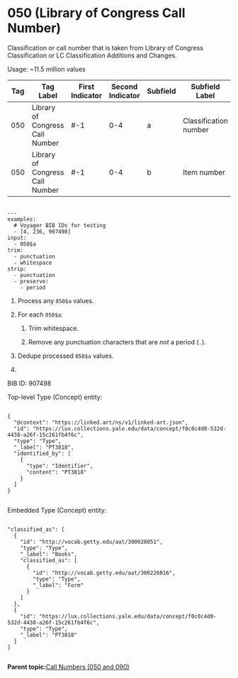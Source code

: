 # 050 \(Library of Congress Call Number\)

Classification or call number that is taken from Library of Congress Classification or LC Classification Additions and Changes.

Usage: ~11.5 million values

|Tag|Tag Label|First Indicator|Second Indicator|Subfield|Subfield Label|Repeatable|
|---|---------|---------------|----------------|--------|--------------|----------|
|050|Library of Congress Call Number|\#-1|0-4|a|Classification number|T|
|050|Library of Congress Call Number|\#-1|0-4|b|Item number|F|

```

---
examples:
  # Voyager BIB IDs for testing
  - [4, 236, 907498]
input:
  - 050$a
trim:
  - punctuation
  - whitespace
strip:
  - punctuation
  - preserve:
    - period

```

1.  Process any `050$a` values.

2.  For each `050$a`:

    1.  Trim whitespace.

    2.  Remove any punctuation characters that are *not* a period \(`.`\).

3.  Dedupe processed `050$a` values.

4.  
BIB ID: 907498

Top-level Type \(Concept\) entity:

```

{
  "@context": "https://linked.art/ns/v1/linked-art.json",
  "id": "https://lux.collections.yale.edu/data/concept/f0c0c4d0-532d-4438-a26f-15c261fb4f6c",
  "type": "Type",
  "_label": "PT3818",
  "identified_by": [
    {
      "type": "Identifier",
      "content": "PT3818"
    }
  ]
}                
        
```

Embedded Type \(Concept\) entity:

```

"classified_as": [
  {
    "id": "http://vocab.getty.edu/aat/300028051",
    "type": "Type",
    "_label": "Books",
    "classified_as": [
      {
        "id": "http://vocab.getty.edu/aat/300226816",
        "type": "Type",
        "_label": "Form"
      }
    ]
  },
  {
    "id": "https://lux.collections.yale.edu/data/concept/f0c0c4d0-532d-4438-a26f-15c261fb4f6c",
    "type": "Type",
    "_label": "PT3818"
  }
]                
        
```

**Parent topic:**[Call Numbers \(050 and 090\)](../type/type_call_numbers.md)

